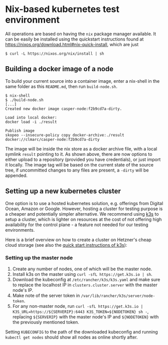 # Nix-based kubernetes test environment

All operations are based on having the `nix` package manager available. It can be easily be installed using the quickstart instructions found at https://nixos.org/download.html#nix-quick-install, which are just

```console
$ curl -L https://nixos.org/nix/install | sh
```

## Building a docker image of a node

To build your current source into a container image, enter a nix-shell in the same folder as this `README.md`, then run `build-node.sh`.

```console
$ nix-shell
$ ./build-node.sh
[...]
Created new docker image casper-node:f2b9cd7a-dirty.

Load into local docker:
docker load -i ./result

Publish image
skopeo --insecure-policy copy docker-archive:./result docker://clmarc/casper-node:f2b9cd7a-dirty
```

The image will be inside the nix store as a docker archive file, with a local symlink `result` pointing to it. As shown above, there are now options to either upload to a repository (provided you have credentials), or just import it locally. The image tag will be based on the current state of the source tree, if uncommitted changes to any files are present, a `-dirty` will be appended.

## Setting up a new kubernetes cluster

One option is to use a hosted kubernetes solution, e.g. offerings from Digital Ocean, Amazon or Google. However, hosting a cluster for testing purpose is a cheaper and potentially simpler alternative. We recommend using [k3s](https://k3s.io) to setup a cluster, which is lighter on resources at the cost of not offering high availability for the control plane - a feature not needed for our testing environments.

Here is a brief overview on how to create a cluster on Hetzner's cheap cloud storage (see also the [quick start instructions of k3s](https://rancher.com/docs/k3s/latest/en/quick-start/)):

### Setting up the master node

1. Create any number of nodes, one of which will be the master node.
1. Install k3s on the master using `curl -sfL https://get.k3s.io | sh`.
1. Download the kubeconfig at `/etc/rancher/k3s/k3s.yaml` and make sure to replace the localhost IP in `clusters.cluster.server` with the master node's IP.
1. Make note of the server token in `/var/lib/rancher/k3s/server/node-token`.
1. For any non-master node, run `curl -sfL https://get.k3s.io | K3S_URL=https://${SERVERIP}:6443 K3S_TOKEN=${NODETOKEN} sh -`, replacing `${SERVERIP}` with the master node's IP and `${NODETOKEN}` with the previously mentioned token.

Setting `KUBECONFIG` to the path of the downloaded kubeconfig and running `kubectl get nodes` should show all nodes as online shortly after.
